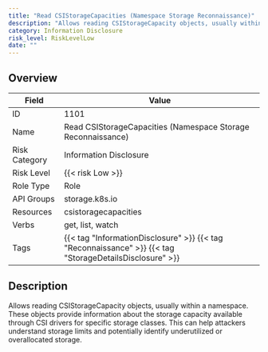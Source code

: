 ```yaml
---
title: "Read CSIStorageCapacities (Namespace Storage Reconnaissance)"
description: "Allows reading CSIStorageCapacity objects, usually within a namespace. These objects provide information about the storage capacity available through CSI drivers for specific storage classes. This can help attackers understand storage limits and potentially identify underutilized or overallocated storage."
category: Information Disclosure
risk_level: RiskLevelLow
date: ""
---
```


## Overview

| Field         | Value                                                                                                   |
| ------------- | ------------------------------------------------------------------------------------------------------- |
| ID            | 1101                                                                                                    |
| Name          | Read CSIStorageCapacities (Namespace Storage Reconnaissance)                                            |
| Risk Category | Information Disclosure                                                                                  |
| Risk Level    | {{< risk Low >}}                                                                                        |
| Role Type     | Role                                                                                                    |
| API Groups    | storage.k8s.io                                                                                          |
| Resources     | csistoragecapacities                                                                                    |
| Verbs         | get, list, watch                                                                                        |
| Tags          | {{< tag "InformationDisclosure" >}} {{< tag "Reconnaissance" >}} {{< tag "StorageDetailsDisclosure" >}} |

## Description

Allows reading CSIStorageCapacity objects, usually within a namespace. These objects provide information about the storage capacity available through CSI drivers for specific storage classes. This can help attackers understand storage limits and potentially identify underutilized or overallocated storage.
